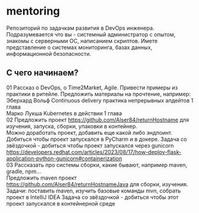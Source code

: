 # mentoring
Репозиторий по задачкам развития в DevOps инженера. Подразумевается что вы - системный администратор с опытом, знакомы с серверными ОС, написанием скриптов. Имете представление о системах мониторинга, базах данных, информационной безопасности.  

## С чего начинаем?  
01 Рассказ о DevOps, о Time2Market, Agile. Привести примеры из практики в ритейле. Предложить материалы на прочтение, например:  
  Эберхард Вольф Continuous delivery практика непрерывных апдейтов 1 глава  
  Марко Лукша Kubernetes в действии 1 глава  
02 Предложить проект https://github.com/Alser84/returnHostname для изучения, запуска, сборки, упаковки в контейнер.   
  Можно доработать проект, добавить еще какой либо эндпоинт. Добиться чтобы проект запускался в PyCharm и в докере. 
  Задача со звёздочкой - добиться чтобы проект запускался через gunicorn https://developers.redhat.com/articles/2023/08/17/how-deploy-flask-application-python-gunicorn#containerization  
03 Рассказать про системы сборки, какие бывают, например maven, gradle, npm...  
  Предложить maven проект https://github.com/Alser84/returnHostnameJava для сборки, изучения.  
  Задачи: поставить maven, изучить базовые команды mvn, собрать проект в IntelliJ IDEA
  Задача со звёздочкой - добиться чтобы этот проект запускался в контейнерной среде
